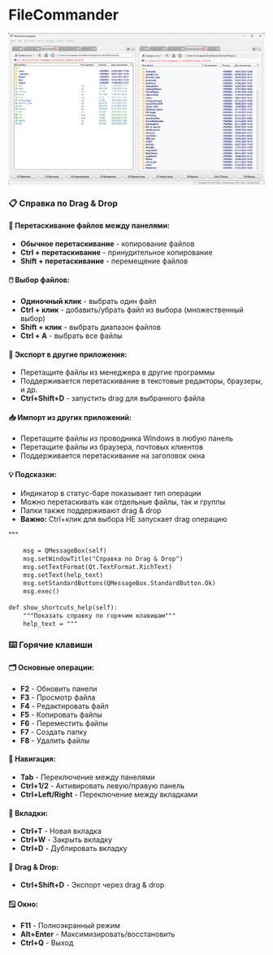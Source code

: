 # FileCommander
![image](https://github.com/Ollegra/FileCommander/blob/main/screenshot.png)

<h3>📋 Справка по Drag & Drop</h3>

<h4>🔄 Перетаскивание файлов между панелями:</h4>
<ul>
<li><b>Обычное перетаскивание</b> - копирование файлов</li>
<li><b>Ctrl + перетаскивание</b> - принудительное копирование</li>
<li><b>Shift + перетаскивание</b> - перемещение файлов</li>
</ul>

<h4>🖱️ Выбор файлов:</h4>
<ul>
<li><b>Одиночный клик</b> - выбрать один файл</li>
<li><b>Ctrl + клик</b> - добавить/убрать файл из выбора (множественный выбор)</li>
<li><b>Shift + клик</b> - выбрать диапазон файлов</li>
<li><b>Ctrl + A</b> - выбрать все файлы</li>
</ul>

<h4>🚀 Экспорт в другие приложения:</h4>
<ul>
<li>Перетащите файлы из менеджера в другие программы</li>
<li>Поддерживается перетаскивание в текстовые редакторы, браузеры, и др.</li>
<li><b>Ctrl+Shift+D</b> - запустить drag для выбранного файла</li>
</ul>

<h4>📥 Импорт из других приложений:</h4>
<ul>
<li>Перетащите файлы из проводника Windows в любую панель</li>
<li>Перетащите файлы из браузера, почтовых клиентов</li>
<li>Поддерживается перетаскивание на заголовок окна</li>
</ul>

<h4>💡 Подсказки:</h4>
<ul>
<li>Индикатор в статус-баре показывает тип операции</li>
<li>Можно перетаскивать как отдельные файлы, так и группы</li>
<li>Папки также поддерживают drag & drop</li>
<li><b>Важно:</b> Ctrl+клик для выбора НЕ запускает drag операцию</li>
</ul>
        """

        msg = QMessageBox(self)
        msg.setWindowTitle("Справка по Drag & Drop")
        msg.setTextFormat(Qt.TextFormat.RichText)
        msg.setText(help_text)
        msg.setStandardButtons(QMessageBox.StandardButton.Ok)
        msg.exec()

    def show_shortcuts_help(self):
        """Показать справку по горячим клавишам"""
        help_text = """
<h3>⌨️ Горячие клавиши</h3>

<h4>🗂️ Основные операции:</h4>
<ul>
<li><b>F2</b> - Обновить панели</li>
<li><b>F3</b> - Просмотр файла</li>
<li><b>F4</b> - Редактировать файл</li>
<li><b>F5</b> - Копировать файлы</li>
<li><b>F6</b> - Переместить файлы</li>
<li><b>F7</b> - Создать папку</li>
<li><b>F8</b> - Удалить файлы</li>
</ul>

<h4>🔄 Навигация:</h4>
<ul>
<li><b>Tab</b> - Переключение между панелями</li>
<li><b>Ctrl+1/2</b> - Активировать левую/правую панель</li>
<li><b>Ctrl+Left/Right</b> - Переключение между вкладками</li>
</ul>

<h4>📑 Вкладки:</h4>
<ul>
<li><b>Ctrl+T</b> - Новая вкладка</li>
<li><b>Ctrl+W</b> - Закрыть вкладку</li>
<li><b>Ctrl+D</b> - Дублировать вкладку</li>
</ul>

<h4>🚀 Drag & Drop:</h4>
<ul>
<li><b>Ctrl+Shift+D</b> - Экспорт через drag & drop</li>
</ul>

<h4>🪟 Окно:</h4>
<ul>
<li><b>F11</b> - Полноэкранный режим</li>
<li><b>Alt+Enter</b> - Максимизировать/восстановить</li>
<li><b>Ctrl+Q</b> - Выход</li>
</ul>
